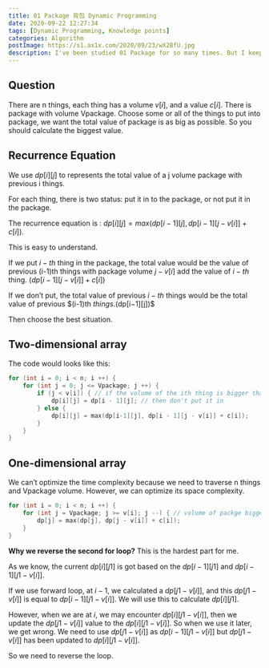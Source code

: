 ```yaml
---
title: 01 Package 背包 Dynamic Programming
date: 2020-09-22 12:27:34
tags: [Dynamic Programming, Knowledge points]
categories: Algorithm
postImage: https://s1.ax1x.com/2020/09/23/wX2BfU.jpg
description: I've been studied 01 Package for so many times. But I keep forgetting it. It costs me so many energy every time I learn, especially for the optimization of space complexity. So I take notes this time.
---
```


## Question

There are n things, each thing has a volume $v[i]$, and a value $c[i]$. There is package with volume Vpackage. Choose some or all of the things to put into package, we want the total value of package is as big as possible. So you should calculate the biggest value.

## Recurrence Equation

We use $dp[i][j]$ to represents the total value of a j volume package with previous i things.

For each thing, there is two status: put it in to the package, or not put it in the package.

The recurrence equation is : $dp[i][j]=max(dp[i−1][j],dp[i−1][j−v[i]]+c[i])$.

This is easy to understand.

If we put $i-th$ thing in the package, the total value would be the value of previous (i-1)th things with package volume $j−v[i]$ add the value of $i-th$ thing. $(dp[i−1][j−v[i]]+c[i])$

If we don’t put, the total value of previous $i-th$ things would be the total value of previous $(i-1)th $things.$(dp[i−1][j])$

Then choose the best situation.

## Two-dimensional array

The code would looks like this:

```c++
for (int i = 0; i < n; i ++) {
    for (int j = 0; j <= Vpackage; j ++) {
        if (j < v[i]) { // if the volume of the ith thing is bigger than the package volume
            dp[i][j] = dp[i - 1][j]; // then don't put it in
        } else {
            dp[i][j] = max(dp[i-1][j], dp[i - 1][j - v[i]] + c[i]);
        }
    }
}
```

## One-dimensional array

We can’t optimize the time complexity because we need to traverse n things and Vpackage volume. However, we can optimize its space complexity.

```c++
for (int i = 0; i < n; i ++) {
    for (int j = Vpackage; j >= v[i]; j --) { // volume of packge bigger than volume of thing
        dp[j] = max(dp[j], dp[j - v[i]] + c[i]);
    }
}
```

**Why we reverse the second for loop?** This is the hardest part for me.

As we know, the current $dp[i][j1]$ is got based on the $dp[i−1][j1]$ and $dp[i−1][j1−v[i]]$.

If we use forward loop, at $i−1$, we calculated a $dp[j1−v[i]]$, and this $dp[j1−v[i]]$ is equal to $dp[i−1][j1−v[i]]$. We will use this to calculate $dp[i][j1]$.

However, when we are at $i$, we may encounter $dp[i][j1−v[i]]$, then we update the $dp[j1−v[i]]$ value to the $dp[i][j1−v[i]]$. So when we use it later, we get wrong. We need to use $dp[j1−v[i]]$ as $dp[i−1][j1−v[i]]$ but $dp[j1−v[i]]$ has been updated to $dp[i][j1−v[i]]$.

So we need to reverse the loop.